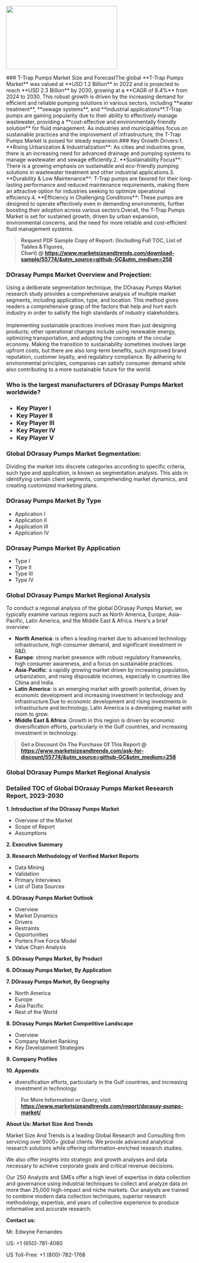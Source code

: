 <p><img class="alignnone size-medium wp-image-20088" src="https://ffe5etoiles.com/wp-content/uploads/2024/12/MST1-300x171.png" alt="" width="300" height="171" /></p>### T-Trap Pumps Market Size and ForecastThe global **T-Trap Pumps Market** was valued at **USD 1.2 Billion** in 2022 and is projected to reach **USD 2.3 Billion** by 2030, growing at a **CAGR of 8.4%** from 2024 to 2030. This robust growth is driven by the increasing demand for efficient and reliable pumping solutions in various sectors, including **water treatment**, **sewage systems**, and **industrial applications**.T-Trap pumps are gaining popularity due to their ability to effectively manage wastewater, providing a **cost-effective and environmentally friendly solution** for fluid management. As industries and municipalities focus on sustainable practices and the improvement of infrastructure, the T-Trap Pumps Market is poised for steady expansion.### Key Growth Drivers:1. **Rising Urbanization & Industrialization**: As cities and industries grow, there is an increasing need for advanced drainage and pumping systems to manage wastewater and sewage efficiently.2. **Sustainability Focus**: There is a growing emphasis on sustainable and eco-friendly pumping solutions in wastewater treatment and other industrial applications.3. **Durability & Low Maintenance**: T-Trap pumps are favored for their long-lasting performance and reduced maintenance requirements, making them an attractive option for industries seeking to optimize operational efficiency.4. **Efficiency in Challenging Conditions**: These pumps are designed to operate effectively even in demanding environments, further boosting their adoption across various sectors.Overall, the T-Trap Pumps Market is set for sustained growth, driven by urban expansion, environmental concerns, and the need for more reliable and cost-efficient fluid management systems.</p><blockquote id="" class=""><strong>Request PDF Sample Copy of Report: (Including Full TOC, List of Tables &amp; Figures, Chart)&nbsp;@&nbsp;<strong><a href="https://www.marketsizeandtrends.com/download-sample/55774/&utm_source=github-GC&utm_medium=258" target="_blank">https://www.marketsizeandtrends.com/download-sample/55774/&utm_source=github-GC&utm_medium=258</a></strong></strong></blockquote><h3 id="" class="">DOrasay Pumps Market&nbsp;Overview and Projection:</h3><p id="" class="">Using a deliberate segmentation technique, the DOrasay Pumps Market research study provides a comprehensive analysis of multiple market segments, including application, type, and location. This method gives readers a comprehensive grasp of the factors that help and hurt each industry in order to satisfy the high standards of industry stakeholders. <br /> <br />Implementing sustainable practices involves more than just designing products; other operational changes include using renewable energy, optimizing transportation, and adopting the concepts of the circular economy. Making the transition to sustainability sometimes involves large upfront costs, but there are also long-term benefits, such improved brand reputation, customer loyalty, and regulatory compliance. By adhering to environmental principles, companies can satisfy consumer demand while also contributing to a more sustainable future for the world.</p><h3 id="" class="">Who is the largest manufacturers of&nbsp;DOrasay Pumps Market worldwide?</h3><h3 class=""><p><ul><li>Key Player I </li><li> Key Player II </li><li> Key Player III </li><li> Key Player IV </li><li> Key Player V</li></ul></p></h3><h3 id="" class="">Global&nbsp;DOrasay Pumps Market Segmentation:</h3><p id="" class="">Dividing the market into discrete categories according to specific criteria, such type and application, is known as segmentation analysis. This aids in identifying certain client segments, comprehending market dynamics, and creating customized marketing plans.</p><h3 id="" class="">DOrasay Pumps Market&nbsp;By Type</h3><p><p><ul><li>Application I</li><li> Application II</li><li> Application III</li><li> Application IV</p></li></ul></p></p><h3 id="" class="">DOrasay Pumps Market&nbsp;By Application</h3><p class=""><p><ul><li>Type I</li><li> Type II</li><li> Type III</li><li> Type IV</li></ul></p></p><h3 id="" class="">Global DOrasay Pumps Market Regional Analysis</h3><p id="" class="">To conduct a regional analysis of the global DOrasay Pumps Market, we typically examine various regions such as North America, Europe, Asia-Pacific, Latin America, and the Middle East &amp; Africa. Here's a brief overview:</p><ul><li><strong>North America</strong>: is often a leading market due to advanced technology infrastructure, high consumer demand, and significant investment in R&amp;D.</li><li><strong>Europe</strong>: strong market presence with robust regulatory frameworks, high consumer awareness, and a focus on sustainable practices.</li><li><strong>Asia-Pacific</strong>: a rapidly growing market driven by increasing population, urbanization, and rising disposable incomes, especially in countries like China and India.</li><li><strong>Latin America</strong>: is an emerging market with growth potential, driven by economic development and increasing investment in technology and infrastructure.Due to economic development and rising investments in infrastructure and technology, Latin America is a developing market with room to grow.</li><li><strong>Middle East &amp; Africa</strong>: Growth in this region is driven by economic diversification efforts, particularly in the Gulf countries, and increasing investment in technology.</li></ul><blockquote id="" class=""><strong>Get a Discount On The Purchase Of This Report @ <strong><a href="https://www.marketsizeandtrends.com/ask-for-discount/55774/&utm_source=github-GC&utm_medium=258" target="_blank">https://www.marketsizeandtrends.com/ask-for-discount/55774/&utm_source=github-GC&utm_medium=258</a></strong></strong></blockquote><h3 id="" class="">Global DOrasay Pumps Market Regional Analysis</h3><h3 id="" class="">Detailed TOC of Global DOrasay Pumps Market Research Report, 2023-2030</h3><p id="" class=""><strong>1. Introduction of the DOrasay Pumps Market</strong></p><ul><li>Overview of the Market</li><li>Scope of Report</li><li>Assumptions</li></ul><p id="" class=""><strong>2. Executive Summary</strong></p><p id="" class=""><strong>3. Research Methodology of Verified Market Reports</strong></p><ul><li>Data Mining</li><li>Validation</li><li>Primary Interviews</li><li>List of Data Sources</li></ul><p id="" class=""><strong>4. DOrasay Pumps Market Outlook</strong></p><ul><li>Overview</li><li>Market Dynamics</li><li>Drivers</li><li>Restraints</li><li>Opportunities</li><li>Porters Five Force Model</li><li>Value Chain Analysis</li></ul><p id="" class=""><strong>5. DOrasay Pumps Market, By Product</strong></p><p id="" class=""><strong>6. DOrasay Pumps Market, By Application</strong></p><p id="" class=""><strong>7. DOrasay Pumps Market, By Geography</strong></p><ul><li>North America</li><li>Europe</li><li>Asia Pacific</li><li>Rest of the World</li></ul><p id="" class=""><strong>8. DOrasay Pumps Market Competitive Landscape</strong></p><ul><li>Overview</li><li>Company Market Ranking</li><li>Key Development Strategies</li></ul><p id="" class=""><strong>9. Company Profiles</strong></p><p id="" class=""><strong>10. Appendix</strong></p><ul><li>diversification efforts, particularly in the Gulf countries, and increasing investment in technology.</li></ul><blockquote id="" class=""><strong>For More Information or Query, visit <strong><strong><a href="https://www.marketsizeandtrends.com/report/dorasay-pumps-market/" target="_blank">https://www.marketsizeandtrends.com/report/dorasay-pumps-market/</a></strong></strong></strong></blockquote><p id="" class=""><strong>About Us: Market Size And Trends</strong></p><p id="" class="">Market Size And Trends is a leading Global Research and Consulting firm servicing over 5000+ global clients. We provide advanced analytical research solutions while offering information-enriched research studies.</p><p id="" class="">We also offer insights into strategic and growth analyses and data necessary to achieve corporate goals and critical revenue decisions.</p><p id="" class="">Our 250 Analysts and SMEs offer a high level of expertise in data collection and governance using industrial techniques to collect and analyze data on more than 25,000 high-impact and niche markets. Our analysts are trained to combine modern data collection techniques, superior research methodology, expertise, and years of collective experience to produce informative and accurate research.</p><p id="" class=""><strong>Contact us:</strong></p><p id="" class="">Mr. Edwyne Fernandes</p><p id="" class="">US: +1 (650)-781-4080</p><p id="" class="">US Toll-Free: +1 (800)-782-1768</p>
